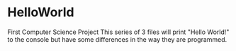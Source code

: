 # HelloWorld
First Computer Science Project
This series of 3 files will print "Hello World!" to the console but have some differences in the way they are programmed.
